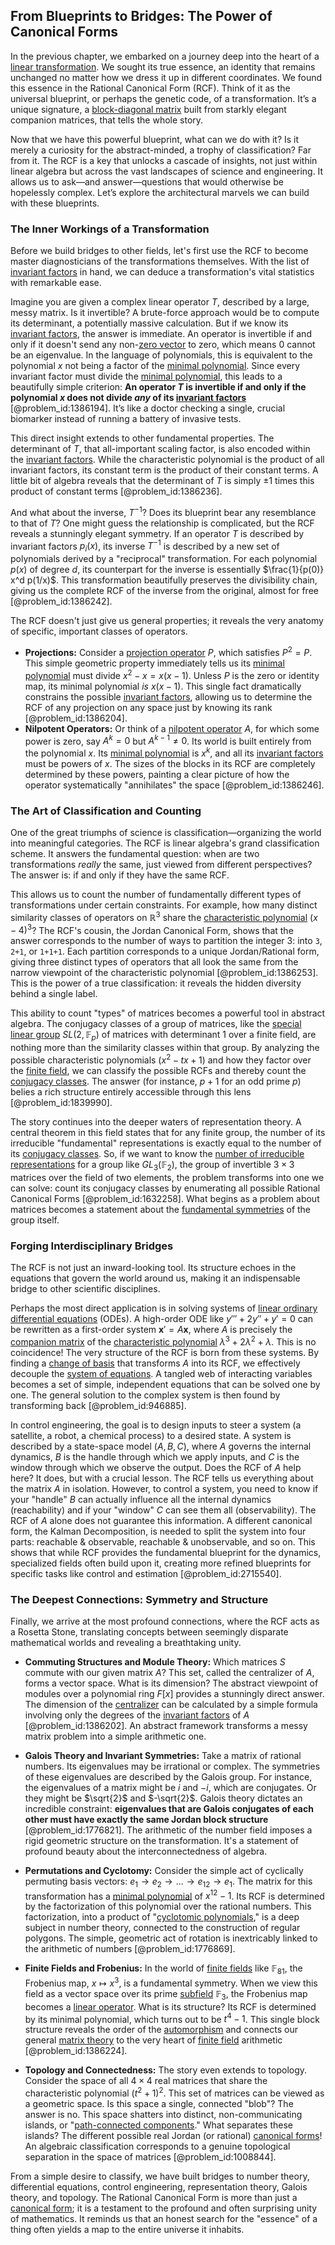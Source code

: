 ## From Blueprints to Bridges: The Power of Canonical Forms

In the previous chapter, we embarked on a journey deep into the heart of a [linear transformation](@article_id:142586). We sought its true essence, an identity that remains unchanged no matter how we dress it up in different coordinates. We found this essence in the Rational Canonical Form (RCF). Think of it as the universal blueprint, or perhaps the genetic code, of a transformation. It’s a unique signature, a [block-diagonal matrix](@article_id:145036) built from starkly elegant companion matrices, that tells the whole story.

Now that we have this powerful blueprint, what can we do with it? Is it merely a curiosity for the abstract-minded, a trophy of classification? Far from it. The RCF is a key that unlocks a cascade of insights, not just within linear algebra but across the vast landscapes of science and engineering. It allows us to ask—and answer—questions that would otherwise be hopelessly complex. Let’s explore the architectural marvels we can build with these blueprints.

### The Inner Workings of a Transformation

Before we build bridges to other fields, let's first use the RCF to become master diagnosticians of the transformations themselves. With the list of [invariant factors](@article_id:146858) in hand, we can deduce a transformation's vital statistics with remarkable ease.

Imagine you are given a complex linear operator $T$, described by a large, messy matrix. Is it invertible? A brute-force approach would be to compute its determinant, a potentially massive calculation. But if we know its [invariant factors](@article_id:146858), the answer is immediate. An operator is invertible if and only if it doesn't send any non-[zero vector](@article_id:155695) to zero, which means $0$ cannot be an eigenvalue. In the language of polynomials, this is equivalent to the polynomial $x$ not being a factor of the [minimal polynomial](@article_id:153104). Since every invariant factor must divide the [minimal polynomial](@article_id:153104), this leads to a beautifully simple criterion: **An operator $T$ is invertible if and only if the polynomial $x$ does not divide *any* of its [invariant factors](@article_id:146858)** [@problem_id:1386194]. It’s like a doctor checking a single, crucial biomarker instead of running a battery of invasive tests.

This direct insight extends to other fundamental properties. The determinant of $T$, that all-important scaling factor, is also encoded within the [invariant factors](@article_id:146858). While the characteristic polynomial is the product of all invariant factors, its constant term is the product of their constant terms. A little bit of algebra reveals that the determinant of $T$ is simply $\pm 1$ times this product of constant terms [@problem_id:1386236].

And what about the inverse, $T^{-1}$? Does its blueprint bear any resemblance to that of $T$? One might guess the relationship is complicated, but the RCF reveals a stunningly elegant symmetry. If an operator $T$ is described by invariant factors $p_i(x)$, its inverse $T^{-1}$ is described by a new set of polynomials derived by a "reciprocal" transformation. For each polynomial $p(x)$ of degree $d$, its counterpart for the inverse is essentially $\frac{1}{p(0)} x^d p(1/x)$. This transformation beautifully preserves the divisibility chain, giving us the complete RCF of the inverse from the original, almost for free [@problem_id:1386242].

The RCF doesn't just give us general properties; it reveals the very anatomy of specific, important classes of operators.
*   **Projections:** Consider a [projection operator](@article_id:142681) $P$, which satisfies $P^2=P$. This simple geometric property immediately tells us its [minimal polynomial](@article_id:153104) must divide $x^2-x = x(x-1)$. Unless $P$ is the zero or identity map, its minimal polynomial *is* $x(x-1)$. This single fact dramatically constrains the possible [invariant factors](@article_id:146858), allowing us to determine the RCF of any projection on any space just by knowing its rank [@problem_id:1386204].
*   **Nilpotent Operators:** Or think of a [nilpotent operator](@article_id:148381) $A$, for which some power is zero, say $A^k=0$ but $A^{k-1} \neq 0$. Its world is built entirely from the polynomial $x$. Its [minimal polynomial](@article_id:153104) is $x^k$, and all its [invariant factors](@article_id:146858) must be powers of $x$. The sizes of the blocks in its RCF are completely determined by these powers, painting a clear picture of how the operator systematically "annihilates" the space [@problem_id:1386246].

### The Art of Classification and Counting

One of the great triumphs of science is classification—organizing the world into meaningful categories. The RCF is linear algebra's grand classification scheme. It answers the fundamental question: when are two transformations *really* the same, just viewed from different perspectives? The answer is: if and only if they have the same RCF.

This allows us to count the number of fundamentally different types of transformations under certain constraints. For example, how many distinct similarity classes of operators on $\mathbb{R}^3$ share the [characteristic polynomial](@article_id:150415) $(x-4)^3$? The RCF's cousin, the Jordan Canonical Form, shows that the answer corresponds to the number of ways to partition the integer 3: into `3`, `2+1`, or `1+1+1`. Each partition corresponds to a unique Jordan/Rational form, giving three distinct types of operators that all look the same from the narrow viewpoint of the characteristic polynomial [@problem_id:1386253]. This is the power of a true classification: it reveals the hidden diversity behind a single label.

This ability to count "types" of matrices becomes a powerful tool in abstract algebra. The conjugacy classes of a group of matrices, like the [special linear group](@article_id:139044) $SL(2, \mathbb{F}_p)$ of matrices with determinant 1 over a finite field, are nothing more than the similarity classes within that group. By analyzing the possible characteristic polynomials ($x^2 - tx + 1$) and how they factor over the [finite field](@article_id:150419), we can classify the possible RCFs and thereby count the [conjugacy classes](@article_id:143422). The answer (for instance, $p+1$ for an odd prime $p$) belies a rich structure entirely accessible through this lens [@problem_id:1839990].

The story continues into the deeper waters of representation theory. A central theorem in this field states that for any finite group, the number of its irreducible "fundamental" representations is exactly equal to the number of its [conjugacy classes](@article_id:143422). So, if we want to know the [number of irreducible representations](@article_id:146835) for a group like $GL_3(\mathbb{F}_2)$, the group of invertible $3 \times 3$ matrices over the field of two elements, the problem transforms into one we can solve: count its conjugacy classes by enumerating all possible Rational Canonical Forms [@problem_id:1632258]. What begins as a problem about matrices becomes a statement about the [fundamental symmetries](@article_id:160762) of the group itself.

### Forging Interdisciplinary Bridges

The RCF is not just an inward-looking tool. Its structure echoes in the equations that govern the world around us, making it an indispensable bridge to other scientific disciplines.

Perhaps the most direct application is in solving systems of [linear ordinary differential equations](@article_id:275519) (ODEs). A high-order ODE like $y''' + 2y'' + y' = 0$ can be rewritten as a first-order system $\mathbf{x}' = A\mathbf{x}$, where $A$ is precisely the [companion matrix](@article_id:147709) of the [characteristic polynomial](@article_id:150415) $\lambda^3 + 2\lambda^2 + \lambda$. This is no coincidence! The very structure of the RCF is born from these systems. By finding a [change of basis](@article_id:144648) that transforms $A$ into its RCF, we effectively decouple the [system of equations](@article_id:201334). A tangled web of interacting variables becomes a set of simple, independent equations that can be solved one by one. The general solution to the complex system is then found by transforming back [@problem_id:946885].

In control engineering, the goal is to design inputs to steer a system (a satellite, a robot, a chemical process) to a desired state. A system is described by a state-space model $(A, B, C)$, where $A$ governs the internal dynamics, $B$ is the handle through which we apply inputs, and $C$ is the window through which we observe the output. Does the RCF of $A$ help here? It does, but with a crucial lesson. The RCF tells us everything about the matrix $A$ in isolation. However, to control a system, you need to know if your "handle" $B$ can actually influence all the internal dynamics (reachability) and if your "window" $C$ can see them all (observability). The RCF of $A$ alone does not guarantee this information. A different canonical form, the Kalman Decomposition, is needed to split the system into four parts: reachable & observable, reachable & unobservable, and so on. This shows that while RCF provides the fundamental blueprint for the dynamics, specialized fields often build upon it, creating more refined blueprints for specific tasks like control and estimation [@problem_id:2715540].

### The Deepest Connections: Symmetry and Structure

Finally, we arrive at the most profound connections, where the RCF acts as a Rosetta Stone, translating concepts between seemingly disparate mathematical worlds and revealing a breathtaking unity.

*   **Commuting Structures and Module Theory:** Which matrices $S$ commute with our given matrix $A$? This set, called the centralizer of $A$, forms a vector space. What is its dimension? The abstract viewpoint of modules over a polynomial ring $F[x]$ provides a stunningly direct answer. The dimension of the [centralizer](@article_id:146110) can be calculated by a simple formula involving only the degrees of the [invariant factors](@article_id:146858) of $A$ [@problem_id:1386202]. An abstract framework transforms a messy matrix problem into a simple arithmetic one.

*   **Galois Theory and Invariant Symmetries:** Take a matrix of rational numbers. Its eigenvalues may be irrational or complex. The symmetries of these eigenvalues are described by the Galois group. For instance, the eigenvalues of a matrix might be $i$ and $-i$, which are conjugates. Or they might be $\sqrt{2}$ and $-\sqrt{2}$. Galois theory dictates an incredible constraint: **eigenvalues that are Galois conjugates of each other must have exactly the same Jordan block structure** [@problem_id:1776821]. The arithmetic of the number field imposes a rigid geometric structure on the transformation. It's a statement of profound beauty about the interconnectedness of algebra.

*   **Permutations and Cyclotomy:** Consider the simple act of cyclically permuting basis vectors: $e_1 \to e_2 \to \dots \to e_{12} \to e_1$. The matrix for this transformation has a [minimal polynomial](@article_id:153104) of $x^{12}-1$. Its RCF is determined by the factorization of this polynomial over the rational numbers. This factorization, into a product of "[cyclotomic polynomials](@article_id:155174)," is a deep subject in number theory, connected to the construction of regular polygons. The simple, geometric act of rotation is inextricably linked to the arithmetic of numbers [@problem_id:1776869].

*   **Finite Fields and Frobenius:** In the world of [finite fields](@article_id:141612) like $\mathbb{F}_{81}$, the Frobenius map, $x \mapsto x^3$, is a fundamental symmetry. When we view this field as a vector space over its prime [subfield](@article_id:155318) $\mathbb{F}_3$, the Frobenius map becomes a [linear operator](@article_id:136026). What is its structure? Its RCF is determined by its minimal polynomial, which turns out to be $t^4-1$. This single block structure reveals the order of the [automorphism](@article_id:143027) and connects our general [matrix theory](@article_id:184484) to the very heart of [finite field](@article_id:150419) arithmetic [@problem_id:1386224].

*   **Topology and Connectedness:** The story even extends to topology. Consider the space of all $4 \times 4$ real matrices that share the characteristic polynomial $(t^2+1)^2$. This set of matrices can be viewed as a geometric space. Is this space a single, connected "blob"? The answer is no. This space shatters into distinct, non-communicating islands, or "[path-connected components](@article_id:274938)." What separates these islands? The different possible real Jordan (or rational) [canonical forms](@article_id:152564)! An algebraic classification corresponds to a genuine topological separation in the space of matrices [@problem_id:1008844].

From a simple desire to classify, we have built bridges to number theory, differential equations, control engineering, representation theory, Galois theory, and topology. The Rational Canonical Form is more than just a [canonical form](@article_id:139743); it is a testament to the profound and often surprising unity of mathematics. It reminds us that an honest search for the "essence" of a thing often yields a map to the entire universe it inhabits.
